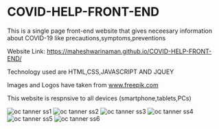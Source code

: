 # COVID-HELP-FRONT-END
This is a single page front-end website that gives neceesary information about COVID-19 like precautions,symptoms,preventions

Website Link: https://maheshwarinaman.github.io/COVID-HELP-FRONT-END/

Technology used are HTML,CSS,JAVASCRIPT AND JQUEY

Images and Logos  have taken from www.freepik.com

This website is respnsive to all devices (smartphone,tablets,PCs)

![oc tanner ss1](https://user-images.githubusercontent.com/49190119/129913630-78a26771-4677-4c75-96b6-b59d74333b54.PNG)
![oc tanner ss2](https://user-images.githubusercontent.com/49190119/129913763-32f03cb6-ee07-45b4-b96a-f9583fb077f3.PNG)
![oc tanner ss3](https://user-images.githubusercontent.com/49190119/129913817-d33a37dc-c8a4-40fb-829d-bc6e1a5daa8b.PNG)
![oc tanner ss4](https://user-images.githubusercontent.com/49190119/129913859-09d61267-0881-4dec-9564-5e13b04463bb.PNG)
![oc tanner ss5](https://user-images.githubusercontent.com/49190119/129913890-7587d7b0-ea96-42eb-b30f-c3fb61de02d7.PNG)
![oc tanner ss6](https://user-images.githubusercontent.com/49190119/129913920-5964ddc9-7cf7-4110-a57c-2e7e545c7be3.PNG)




